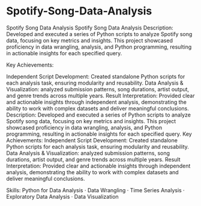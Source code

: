 # Spotify-Song-Data-Analysis

Spotify Song Data Analysis
Spotify Song Data Analysis
Description: Developed and executed a series of Python scripts to analyze Spotify song data, focusing on key metrics and insights. This project showcased proficiency in data wrangling, analysis, and Python programming, resulting in actionable insights for each specified query.

Key Achievements:

Independent Script Development: Created standalone Python scripts for each analysis task, ensuring modularity and reusability.
Data Analysis & Visualization: analyzed submission patterns, song durations, artist output, and genre trends across multiple years.
Result Interpretation: Provided clear and actionable insights through independent analysis, demonstrating the ability to work with complex datasets and deliver meaningful conclusions.
Description: Developed and executed a series of Python scripts to analyze Spotify song data, focusing on key metrics and insights. This project showcased proficiency in data wrangling, analysis, and Python programming, resulting in actionable insights for each specified query. Key Achievements: Independent Script Development: Created standalone Python scripts for each analysis task, ensuring modularity and reusability. Data Analysis & Visualization: analyzed submission patterns, song durations, artist output, and genre trends across multiple years. Result Interpretation: Provided clear and actionable insights through independent analysis, demonstrating the ability to work with complex datasets and deliver meaningful conclusions.

Skills: Python for Data Analysis · Data Wrangling · Time Series Analysis · Exploratory Data Analysis · Data Visualization
